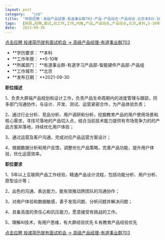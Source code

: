 ```yaml
---
layout:	post
category:	"job"
title:	"网易招聘：高级产品经理-有道事业群703-产品-产品综合-产品综合-北京本科5-10年"
tags:	[网易,招聘,面试,找工作,工作,内推,产品,产品综合,产品综合,北京,本科,5-10年]
date:	2021-09-30
---
```


[点击应聘 投递简历就有面试机会 ->  高级产品经理-有道事业群703](http://mobile.bole.netease.com/bole/boleDetail?id=35433&employeeId=346f03c3cda5f04c&key=all)



- **学历要求： **本科
- **工作年限： **5-10年
- **所属部门： **有道事业群-有道学习产品部-智能硬件产品部-产品组
- **工作城市： **北京
- **发布日期： **2021-09-30



**职位描述**

1、负责大屏端产品规划和设计工作，负责产品生命周期内的进度管理与跟踪，同多部门沟通协作，与设计、开发、测试、运营紧密合作，为产品体验负责；

2、通过行业分析、竞品分析、用户调研和分析，挖掘教育产品的用户使用场景和核心需求，寻找可落地的产品切入点，结合当前技术能力提供有市场竞争力的的产品方案并落地，持续优化用户体验； 

3、通过运营及客户沟通，完成对应产品运营方案设计； 

4、根据数据分析和用户反馈，调整优化产品策略，完善产品功能，提升用户体验，优化运营效率。







**职位要求**

1、5年以上互联网产品工作经验，精通产品设计流程，包括功能分析、用户分析、原型设计等；

2、出色的沟通、表达能力，能有效推动跨团队的沟通协作； 

3、对用户体验和数据敏感，善于发现问题、分析问题并解决问题； 

4、具备高度的责任心和抗压能力，愿意接受有挑战的工作。 

5、理解AI技术，有用户思维，有大屏经验优先 6.有教育产品经验优先





[点击应聘 投递简历就有面试机会 ->  高级产品经理-有道事业群703](http://mobile.bole.netease.com/bole/boleDetail?id=35433&employeeId=346f03c3cda5f04c&key=all)